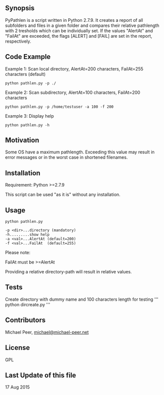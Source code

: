## Synopsis

PyPathlen is a script written in Python 2.7.9. It creates a report of all subfolders and files in a given folder
and compares their relative pathlength with 2 tresholds which can be individually set. If the values "AlertAt" and "FailAt"
are exceeded, the flags [ALERT] and [FAIL] are set in the report, respectively.

## Code Example

Example 1: Scan local directory, AlertAt=200 characters, FailAt=255 characters (default)
```
python pathlen.py -p ./
```
Example 2: Scan subdirectory, AlertAt=100 characters, FailAt=200 characters
```
python pathlen.py -p /home/testuser -a 100 -f 200
```
Example 3: Display help
```
python pathlen.py -h
```
## Motivation

Some OS have a maximum pathlength. Exceeding this value may result in error messages or in the worst case 
in shortened filenames.


## Installation

Requirement: Python >=2.7.9

This script can be used "as it is" without any installation.

## Usage
```
python pathlen.py 

-p <dir>...directory (mandatory)
-h.........show help
-a <val>...AlertAt (default=200)
-f <val>...FailAt  (default=255)

```
Please note:

FailAt must be >=AlertAt

Providing a relative directory-path will result in relative values.

## Tests

Create directory with dummy name and 100 characters length for testing
'''
python dircreate.py
'''


## Contributors

Michael Peer, michael@michael-peer.net

## License

GPL

## Last Update of this file

17 Aug 2015

